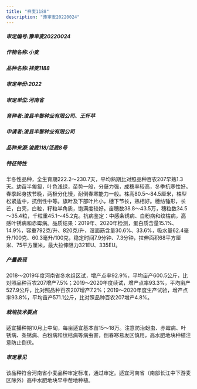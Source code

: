 ```yaml
---
title: "祥麦1188"
description: "豫审麦20220024"
---
```

##### 审定编号:豫审麦20220024

##### 作物名称:小麦

##### 品种名称:祥麦1188

##### 审定年份:2022

##### 审定单位:河南省

##### 育种者:浚县丰黎种业有限公司、王怀苹

##### 申请者:浚县丰黎种业有限公司 

##### 品种来源:浚麦118/泛麦8号

##### 特征特性
半冬性品种，全生育期222.2～230.7天，平均熟期比对照品种百农207早熟1.3天。幼苗半匍匐，叶色浅绿，苗势一般，分蘖力强，成穗率较高，冬季抗寒性好。春季起身拔节晚，两极分化慢，耐倒春寒能力一般。株高80.5～84.5厘米，株型松紧适中，抗倒性中等。旗叶及下部叶片小，穗下节长，熟相好。穗纺锤形，长芒，白壳，白粒，籽粒半角质，饱满度较好。亩穗数38.8～43.5万，穗粒数34.5～35.4粒，千粒重45.1～45.2克。抗病鉴定：中感条锈病、白粉病和纹枯病，高感叶锈病和赤霉病。品质结果：2019年、2020年检测，蛋白质含量15.1%、14.9%，容重792克/升、820克/升，湿面筋含量30.6%、33.6%，吸水量62.4毫升/100克、60.3毫升/100克，稳定时间7.9分钟、7.3分钟，拉伸面积68平方厘米、75平方厘米，最大拉伸阻力321EU、335EU。

##### 产量表现
2018～2019年度河南省冬水组区试，增产点率92.9%，平均亩产600.5公斤，比对照品种百农207增产7.5%；2019～2020年度续试，增产点率93.3%，平均亩产527.9公斤，比对照品种百农207增产7.2%；2019～2020年度生产试验，增产点率93.8%，平均亩产571.1公斤，比对照品种百农207增产4.8%。

##### 栽培技术要点
适宜播种期10月上中旬，每亩适宜基本苗15～18万。注意防治蚜虫、赤霉病、叶锈病、条锈病、白粉病和纹枯病等病虫害，倒春寒易发区慎用，高水肥地块种植注意防止倒伏。

##### 审定意见
该品种符合河南省小麦品种审定标准，通过审定。适宜河南省（南部长江中下游麦区除外）高中水肥地块早中茬地种植。
